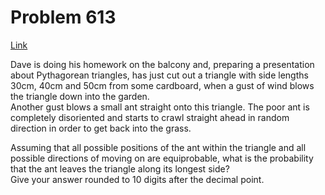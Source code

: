 # Problem 613

[Link](https://projecteuler.net/problem=613)

Dave is doing his homework on the balcony and, preparing a presentation about Pythagorean triangles, has just cut out a triangle with side lengths 30cm, 40cm and 50cm from some cardboard, when a gust of wind blows the triangle down into the garden.  
Another gust blows a small ant straight onto this triangle. The poor ant is completely disoriented and starts to crawl straight ahead in random direction in order to get back into the grass.

Assuming that all possible positions of the ant within the triangle and all possible directions of moving on are equiprobable, what is the probability that the ant leaves the triangle along its longest side?  
Give your answer rounded to 10 digits after the decimal point.
